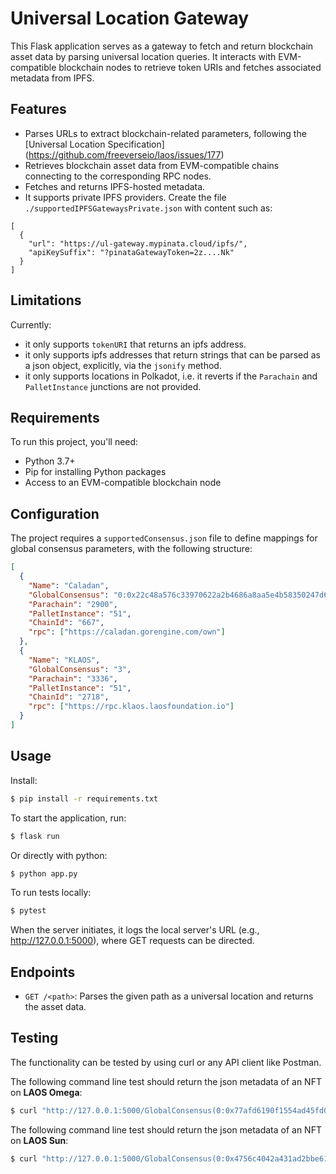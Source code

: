 # Universal Location Gateway

This Flask application serves as a gateway to fetch and return blockchain asset data by parsing universal location queries. It interacts with EVM-compatible blockchain nodes to retrieve token URIs and fetches associated metadata from IPFS.

## Features

- Parses URLs to extract blockchain-related parameters, following the [Universal Location Specification] (https://github.com/freeverseio/laos/issues/177)
- Retrieves blockchain asset data from EVM-compatible chains connecting to the corresponding RPC nodes.
- Fetches and returns IPFS-hosted metadata.
- It supports private IPFS providers. Create the file `./supportedIPFSGatewaysPrivate.json` with content such as:

```
[
  {
    "url": "https://ul-gateway.mypinata.cloud/ipfs/",
    "apiKeySuffix": "?pinataGatewayToken=2z....Nk"
  }
]
```

## Limitations

Currently:
- it only supports `tokenURI` that returns an ipfs address.
- it only supports ipfs addresses that return strings that can be parsed as a json object, explicitly, via the `jsonify` method.
- it only supports locations in Polkadot, i.e. it reverts if the `Parachain` and `PalletInstance` junctions are not provided.

## Requirements

To run this project, you'll need:

- Python 3.7+
- Pip for installing Python packages
- Access to an EVM-compatible blockchain node


## Configuration
The project requires a `supportedConsensus.json` file to define mappings for global consensus parameters, with the following structure:

```json
[
  {
    "Name": "Caladan",
    "GlobalConsensus": "0:0x22c48a576c33970622a2b4686a8aa5e4b58350247d69fb5d8015f12a8c8e1e4c",
    "Parachain": "2900",
    "PalletInstance": "51",
    "ChainId": "667",
    "rpc": ["https://caladan.gorengine.com/own"]
  },
  {
    "Name": "KLAOS",
    "GlobalConsensus": "3",
    "Parachain": "3336",
    "PalletInstance": "51",
    "ChainId": "2718",
    "rpc": ["https://rpc.klaos.laosfoundation.io"]
  }
]
```

## Usage
Install:
```bash
$ pip install -r requirements.txt
```

To start the application, run:

```bash
$ flask run
```

Or directly with python:
```bash
$ python app.py
```

To run tests locally:
```bash
$ pytest
```

When the server initiates, it logs the local server's URL (e.g., http://127.0.0.1:5000), where GET requests can be directed.


## Endpoints
- `GET /<path>`: Parses the given path as a universal location and returns the asset data.

## Testing
The functionality can be tested by using curl or any API client like Postman.

The following command line test should return the json metadata of an NFT on **LAOS Omega**:
```bash
$ curl "http://127.0.0.1:5000/GlobalConsensus(0:0x77afd6190f1554ad45fd0d31aee62aacc33c6db0ea801129acb813f913e0764f)/Parachain(4006)/PalletInstance(51)/AccountKey20(0xfffffffffffffffffffffffe0000000000000003)/GeneralKey(325917147656465124478929238789824840301443494732)"
```  
The following command line test should return the json metadata of an NFT on **LAOS Sun**:
```bash
$ curl "http://127.0.0.1:5000/GlobalConsensus(0:0x4756c4042a431ad2bbe61d8c4b966c1328e7a8daa0110e9bbd3d4013138a0bd4)/Parachain(2000)/PalletInstance(51)/AccountKey20(0xfFFFFFfFFffFFfffFFFffffE0000000000000022)/GeneralKey(325917147656465124478929238789824840301443494732)"
```  
